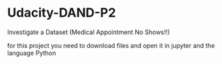 # Udacity-DAND-P2
Investigate a Dataset (Medical Appointment No Shows!!)

for this project you need to download files and open it in jupyter and the language Python
